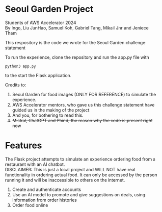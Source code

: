 # Seoul Garden Project 
Students of AWS Accelerator 2024  
By Ingo, Liu JunHao, Samuel Koh, Gabriel Tang, Mikail Jnr and Jeniece Tham  

This respository is the code we wrote for the Seoul Garden challenge statement  

To run the experience, clone the repository and run the app.py file with  
```
python3 app.py
```
to the start the Flask application.  

Credits to:
1) Seoul Garden for food images (ONLY FOR REFERENCE) to simulate the experience.  
2) AWS Accelerator mentors, who gave us this challenge statement have guided us in the making of the project  
3) And you, for bothering to read this.  
4) ~~Mistral, ChatGPT and Phind, the reason why the code is present right now~~


# Features
The Flask project attempts to simulate an experience ordering food from a restaurant with an AI chatbot.  
DISCLAIMER: This is just a local project and WILL NOT have real functionality in ordering actual food. It can only be accessed by the person running it and will be inaccessible to others on the internet.  
  
1) Create and authenticate accounts 
2) Use an AI model to promote and give suggestions on deals, using information from order histories
3) Order food online
